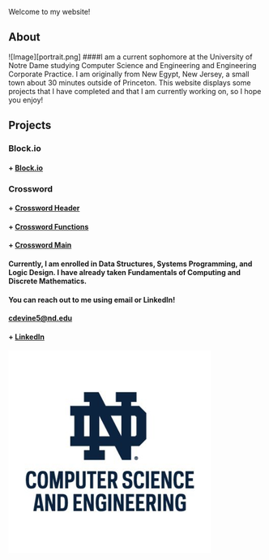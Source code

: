 
Welcome to my website!


## About
![Image][portrait.png]
####I am a current sophomore at the University of Notre Dame studying Computer Science and Engineering and Engineering Corporate Practice. I am originally from New Egypt, New Jersey, a small town about 30 minutes outside of Princeton. This website displays some projects that I have completed and that I am currently working on, so I hope you enjoy!

## Projects

### Block.io
#### + [Block.io](project.c)

### Crossword
#### + [Crossword Header](crossfunc.h)
#### + [Crossword Functions](crossfunc.c)
#### + [Crossword Main](crossword.c)



#### Currently, I am enrolled in Data Structures, Systems Programming, and Logic Design. I have already taken Fundamentals of Computing and Discrete Mathematics.
#### You can reach out to me using email or LinkedIn!
#### cdevine5@nd.edu
#### + [LinkedIn](https://www.linkedin.com/in/charles-devine3/)

![Notre Dame CSE](44iQpsKe_400x400.jpg)
